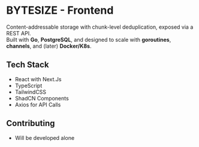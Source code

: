 # BYTESIZE - Frontend

Content-addressable storage with chunk-level deduplication, exposed via a REST API.  
Built with **Go**, **PostgreSQL**, and designed to scale with **goroutines**, **channels**, and (later) **Docker/K8s**.

## Tech Stack

- React with Next.Js
- TypeScript
- TailwindCSS
- ShadCN Components
- Axios for API Calls

## Contributing

- Will be developed alone
